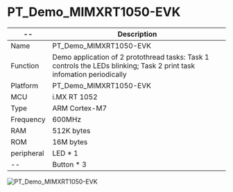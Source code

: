 # PT_Demo_MIMXRT1050-EVK

   --       |  Description                              
 ---------- | ------------------------------
 Name       | PT_Demo_MIMXRT1050-EVK                                           
 Function   | Demo application of 2 protothread tasks: Task 1 controls the LEDs blinking; Task 2 print task infomation periodically                           
 Platform   | PT_Demo_MIMXRT1050-EVK                          
 MCU        | i.MX RT 1052                                     
 Type       | ARM Cortex-M7
 Frequency  | 600MHz
 RAM        | 512K bytes
 ROM        | 16M bytes
 peripheral | LED * 1
   --       | Button * 3

            
 ![PT_Demo_MIMXRT1050-EVK]()

